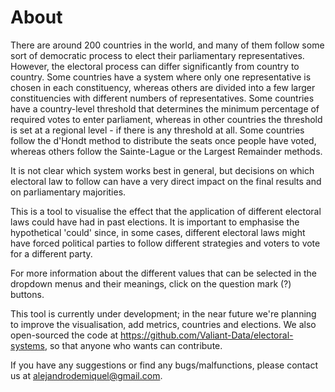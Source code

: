 # About

There are around 200 countries in the world, and many of them follow some sort
of democratic process to elect their parliamentary representatives.
However, the electoral process can differ significantly from country to country.
Some countries have a system where only one representative is chosen in each
constituency, whereas others are divided into a few larger constituencies with
different numbers of representatives.
Some countries have a country-level threshold that determines the minimum
percentage of required votes to enter parliament, whereas in other countries the
threshold is set at a regional level - if there is any threshold at all.
Some countries follow the d'Hondt method to distribute the seats once people
have voted, whereas others follow the Sainte-Lague or the Largest Remainder
methods.

It is not clear which system works best in general, but decisions on which
electoral law to follow can have a very direct impact on the final results and
on parliamentary majorities.

This is a tool to visualise the effect that the application of different
electoral laws could have had in past elections. It is important to emphasise
the hypothetical 'could' since, in some cases, different electoral laws might
have forced political parties to follow different strategies and voters to vote
for a different party.

For more information about the different values that can be selected in the
dropdown menus and their meanings, click on the question mark (?) buttons.

This tool is currently under development; in the near future we're planning to
improve the visualisation, add metrics, countries and elections. We also
open-sourced the code at https://github.com/Valiant-Data/electoral-systems, so
that anyone who wants can contribute.

If you have any suggestions or find any bugs/malfunctions, please contact us at
alejandrodemiquel@gmail.com.
